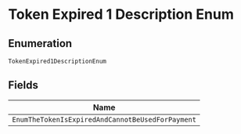 
# Token Expired 1 Description Enum

## Enumeration

`TokenExpired1DescriptionEnum`

## Fields

| Name |
|  --- |
| `EnumTheTokenIsExpiredAndCannotBeUsedForPayment` |

